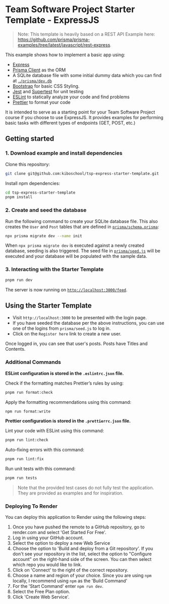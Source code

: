 # Team Software Project Starter Template - ExpressJS

> Note: This template is heavily based on a REST API Example here:
> https://github.com/prisma/prisma-examples/tree/latest/javascript/rest-express.

This example shows how to implement a basic app using:

- [Express](https://expressjs.com/)
- [Prisma Client](https://www.prisma.io/docs/concepts/components/prisma-client)
  as the ORM
- A SQLite database file with some initial dummy data which you can find at
  [`./prisma/dev.db`](./prisma/dev.db)
- [Bootstrap](https://getbootstrap.com/) for basic CSS Styling.
- [Jest](https://jestjs.io/) and [Supertest](https://github.com/ladjs/supertest)
  for unit testing
- [ESLint](https://eslint.org/) to statically analyze your code and find problems
- [Prettier](https://prettier.io/) to format your code

It is intended to serve as a starting point for your Team Software Project
course if you choose to use ExpressJS. It provides examples for performing basic
tasks with different types of endpoints (GET, POST, etc.)

## Getting started

### 1. Download example and install dependencies

Clone this repository:

```bash
git clone git@github.com:kiboschool/tsp-express-starter-template.git
```

Install npm dependencies:

```bash
cd tsp-express-starter-template
pnpm install
```

### 2. Create and seed the database

Run the following command to create your SQLite database file. This also creates
the `User` and `Post` tables that are defined in
[`prisma/schema.prisma`](./prisma/schema.prisma):

```bash
npx prisma migrate dev --name init
```

When `npx prisma migrate dev` is executed against a newly created database,
seeding is also triggered. The seed file in [`prisma/seed.js`](./prisma/seed.js)
will be executed and your database will be populated with the sample data.

### 3. Interacting with the Starter Template

```bash
pnpm run dev
```

The server is now running on [`http://localhost:3000/feed`](http://localhost:3000/feed).

## Using the Starter Template

- Visit `http://localhost:3000` to be presented with the login page.
- If you have seeded the database per the above instructions, you can use one of
  the logins from `prisma/seed.js` to log in.
- Click on the `Register here` link to create a new user.

Once logged in, you can see that user's posts. Posts have Titles and Contents.

### Additional Commands

**ESLint configuration is stored in the `.eslintrc.json` file.**

Check if the formatting matches Prettier’s rules by using:

```bash
pnpm run format:check
```

Apply the formatting recommendations using this command:

```bash
npm run format:write
```

**Prettier configuration is stored in the `.prettierrc.json` file.**

Lint your code with ESLint using this command:

```bash
pnpm run lint:check
```

Auto-fixing errors with this command:

```bash
pnpm run lint:fix
```

Run unit tests with this command:

```bash
pnpm run tests
```

> Note that the provided test cases do not fully test the application. They are
> provided as examples and for inspiration.

### Deploying To Render

You can deploy this application to Render using the following steps:

1. Once you have pushed the remote to a GitHub repository, go to render.com and
   select 'Get Started For Free'.
2. Log in using your GitHub account.
3. Select the option to deploy a new Web Service
4. Choose the option to 'Build and deploy from a Git repository'. If you don't
   see your repository in the list, select the option to "Configure account" on
   the right-hand side of the screen. You can then select which repo you would
   like to link.
5. Click on 'Connect' to the right of the correct repository.
6. Choose a name and region of your choice. Since you are using `npm` locally, I
   recommend using `npm` as the 'Build Command'
7. For the 'Start Command' enter `npm run dev`.
8. Select the Free Plan option.
9. Click 'Create Web Service'.
